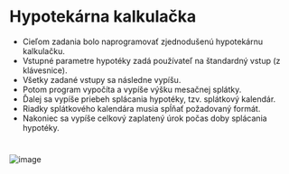 # Hypotekárna kalkulačka

- Cieľom zadania bolo naprogramovať zjednodušenú hypotekárnu kalkulačku. 
- Vstupné parametre hypotéky zadá používateľ na štandardný vstup (z klávesnice). 
- Všetky zadané vstupy sa následne vypíšu.
- Potom program vypočíta a vypíše výšku mesačnej splátky. 
- Ďalej sa vypíše priebeh splácania hypotéky, tzv. splátkový kalendár. 
- Riadky splátkového kalendára musia spĺňať požadovaný formát. 
- Nakoniec sa vypíše celkový zaplatený úrok počas doby splácania hypotéky.
#
![image](https://github.com/SimonCanecky/Hypotekarna-kalkulacka/assets/71691945/72780a33-4c56-4319-a52b-124279c67c54)

